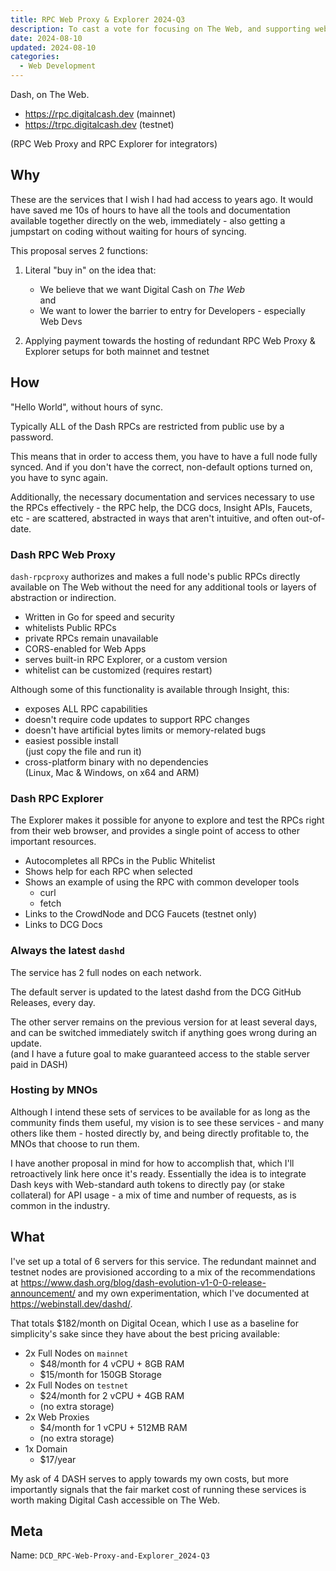 ```yaml
---
title: RPC Web Proxy & Explorer 2024-Q3
description: To cast a vote for focusing on The Web, and supporting web developer tools.
date: 2024-08-10
updated: 2024-08-10
categories:
  - Web Development
---
```


Dash, on The Web.

- https://rpc.digitalcash.dev (mainnet)
- https://trpc.digitalcash.dev (testnet)

(RPC Web Proxy and RPC Explorer for integrators)

## Why

These are the services that I wish I had had access to years ago. It would have
saved me 10s of hours to have all the tools and documentation available together
directly on the web, immediately - also getting a jumpstart on coding without
waiting for hours of syncing.

This proposal serves 2 functions:

1. Literal "buy in" on the idea that:

   - We believe that we want Digital Cash on _The Web_ \
     and
   - We want to lower the barrier to entry for Developers - especially Web Devs

2. Applying payment towards the hosting of redundant RPC Web Proxy & Explorer
   setups for both mainnet and testnet

## How

"Hello World", without hours of sync.

Typically ALL of the Dash RPCs are restricted from public use by a password.

This means that in order to access them, you have to have a full node fully
synced. And if you don't have the correct, non-default options turned on, you
have to sync again.

Additionally, the necessary documentation and services necessary to use the RPCs
effectively - the RPC help, the DCG docs, Insight APIs, Faucets, etc - are
scattered, abstracted in ways that aren't intuitive, and often out-of-date.

### Dash RPC Web Proxy

`dash-rpcproxy` authorizes and makes a full node's public RPCs directly
available on The Web without the need for any additional tools or layers of
abstraction or indirection.

- Written in Go for speed and security
- whitelists Public RPCs
- private RPCs remain unavailable
- CORS-enabled for Web Apps
- serves built-in RPC Explorer, or a custom version
- whitelist can be customized (requires restart)

Although some of this functionality is available through Insight, this:

- exposes ALL RPC capabilities
- doesn't require code updates to support RPC changes
- doesn't have artificial bytes limits or memory-related bugs
- easiest possible install \
  (just copy the file and run it)
- cross-platform binary with no dependencies \
  (Linux, Mac & Windows, on x64 and ARM)

### Dash RPC Explorer

The Explorer makes it possible for anyone to explore and test the RPCs right
from their web browser, and provides a single point of access to other important
resources.

- Autocompletes all RPCs in the Public Whitelist
- Shows help for each RPC when selected
- Shows an example of using the RPC with common developer tools
  - curl
  - fetch
- Links to the CrowdNode and DCG Faucets (testnet only)
- Links to DCG Docs

### Always the latest `dashd`

The service has 2 full nodes on each network.

The default server is updated to the latest dashd from the DCG GitHub Releases,
every day.

The other server remains on the previous version for at least several days, and
can be switched immediately switch if anything goes wrong during an update. \
(and I have a future goal to make guaranteed access to the stable server paid in
DASH)

### Hosting by MNOs

Although I intend these sets of services to be available for as long as the
community finds them useful, my vision is to see these services - and many
others like them - hosted directly by, and being directly profitable to, the
MNOs that choose to run them.

I have another proposal in mind for how to accomplish that, which I'll
retroactively link here once it's ready. Essentially the idea is to integrate
Dash keys with Web-standard auth tokens to directly pay (or stake collateral)
for API usage - a mix of time and number of requests, as is common in the
industry.

## What

I've set up a total of 6 servers for this service. The redundant mainnet and
testnet nodes are provisioned according to a mix of the recommendations at
<https://www.dash.org/blog/dash-evolution-v1-0-0-release-announcement/> and my
own experimentation, which I've documented at <https://webinstall.dev/dashd/>.

That totals $182/month on Digital Ocean, which I use as a baseline for
simplicity's sake since they have about the best pricing available:

- 2x Full Nodes on `mainnet`
  - $48/month for 4 vCPU + 8GB RAM
  - $15/month for 150GB Storage
- 2x Full Nodes on `testnet`
  - $24/month for 2 vCPU + 4GB RAM
  - (no extra storage)
- 2x Web Proxies
  - $4/month for 1 vCPU + 512MB RAM
  - (no extra storage)
- 1x Domain
  - $17/year

My ask of 4 DASH serves to apply towards my own costs, but more importantly
signals that the fair market cost of running these services is worth making
Digital Cash accessible on The Web.

## Meta

Name: `DCD_RPC-Web-Proxy-and-Explorer_2024-Q3`
